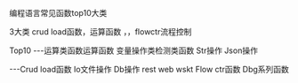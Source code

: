 编程语言常见函数top10大类

3大类 crud load函数，运算函数 ，，flowctr流程控制

Top10 
---运算类函数运算函数
变量操作类检测类函数
Str操作
Json操作

---Crud load函数  Io文件操作 Db操作 rest web wskt
Flow ctr函数
Dbg系列函数

